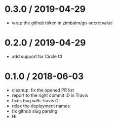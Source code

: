 
0.3.0 / 2019-04-29
==================

  * wrap the github token in zimbatm/go-secretvalue

0.2.0 / 2019-04-29
==================

  * add support for Circle CI

0.1.0 / 2018-06-03
==================

  * cleanup: fix the opened PR list
  * report to the right commit ID in Travis
  * fixes bug with Travis CI
  * relax the deployment names
  * fix github slug parsing
  * Hi

